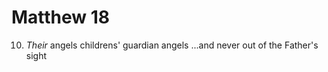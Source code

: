 # Matthew 18


10) _Their_ angels
	childrens' guardian angels
	...and never out of the Father's sight
